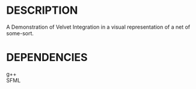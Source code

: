 # DESCRIPTION
A Demonstration of Velvet Integration in a visual representation of a net of some-sort.

# DEPENDENCIES
g++ <br>
SFML <br>
